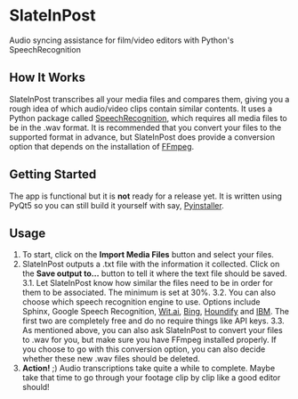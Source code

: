 # SlateInPost
Audio syncing assistance for film/video editors with Python's SpeechRecognition

## How It Works
SlateInPost transcribes all your media files and compares them, giving you a rough idea of which audio/video clips contain similar contents.
It uses a Python package called [SpeechRecognition](https://pypi.org/project/SpeechRecognition/), which requires all media files to be in the .wav format. It is recommended that you convert your files to the supported format in advance, but SlateInPost does provide a conversion option that depends on the installation of [FFmpeg](https://ffmpeg.org/).

## Getting Started
The app is functional but it is **not** ready for a release yet. It is written using PyQt5 so you can still build it yourself with say, [Pyinstaller](https://pypi.org/project/PyInstaller/).

## Usage
1. To start, click on the **Import Media Files** button and select your files.
2. SlateInPost outputs a .txt file with the information it collected. Click on the **Save output to...** button to tell it where the text file should be saved.
3.1. Let SlateInPost know how similar the files need to be in order for them to be associated. The minimum is set at 30%.
3.2. You can also choose which speech recognition engine to use. Options include Sphinx, Google Speech Recognition, [Wit.ai](http://wit.ai/), [Bing](https://www.microsoft.com/cognitive-services/en-us/speech-api), [Houndify](https://houndify.com/) and [IBM](http://www.ibm.com/watson/speech-to-text). The first two are completely free and do no require things like API keys. 
3.3. As mentioned above, you can also ask SlateInPost to convert your files to .wav for you, but make sure you have FFmpeg installed properly. If you choose to go with this conversion option, you can also decide whether these new .wav files should be deleted.
4. **Action!** ;) Audio transcriptions take quite a while to complete. Maybe take that time to go through your footage clip by clip like a good editor should!
